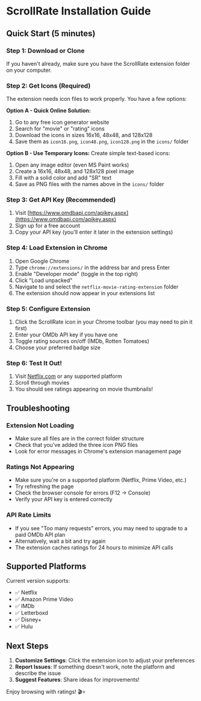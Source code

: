 # ScrollRate Installation Guide

## Quick Start (5 minutes)

### Step 1: Download or Clone
If you haven't already, make sure you have the ScrollRate extension folder on your computer.

### Step 2: Get Icons (Required)
The extension needs icon files to work properly. You have a few options:

**Option A - Quick Online Solution:**
1. Go to any free icon generator website
2. Search for "movie" or "rating" icons
3. Download the icons in sizes 16x16, 48x48, and 128x128
4. Save them as `icon16.png`, `icon48.png`, `icon128.png` in the `icons/` folder

**Option B - Use Temporary Icons:**
Create simple text-based icons:
1. Open any image editor (even MS Paint works)
2. Create a 16x16, 48x48, and 128x128 pixel image
3. Fill with a solid color and add "SR" text
4. Save as PNG files with the names above in the `icons/` folder

### Step 3: Get API Key (Recommended)
1. Visit [https://www.omdbapi.com/apikey.aspx](https://www.omdbapi.com/apikey.aspx)
2. Sign up for a free account
3. Copy your API key (you'll enter it later in the extension settings)

### Step 4: Load Extension in Chrome
1. Open Google Chrome
2. Type `chrome://extensions/` in the address bar and press Enter
3. Enable "Developer mode" (toggle in the top right)
4. Click "Load unpacked"
5. Navigate to and select the `netflix-movie-rating-extension` folder
6. The extension should now appear in your extensions list

### Step 5: Configure Extension
1. Click the ScrollRate icon in your Chrome toolbar (you may need to pin it first)
2. Enter your OMDb API key if you have one
3. Toggle rating sources on/off (IMDb, Rotten Tomatoes)
4. Choose your preferred badge size

### Step 6: Test It Out!
1. Visit [Netflix.com](https://www.netflix.com) or any supported platform
2. Scroll through movies
3. You should see ratings appearing on movie thumbnails!

## Troubleshooting

### Extension Not Loading
- Make sure all files are in the correct folder structure
- Check that you've added the three icon PNG files
- Look for error messages in Chrome's extension management page

### Ratings Not Appearing
- Make sure you're on a supported platform (Netflix, Prime Video, etc.)
- Try refreshing the page
- Check the browser console for errors (F12 → Console)
- Verify your API key is entered correctly

### API Rate Limits
- If you see "Too many requests" errors, you may need to upgrade to a paid OMDb API plan
- Alternatively, wait a bit and try again
- The extension caches ratings for 24 hours to minimize API calls

## Supported Platforms

Current version supports:
- ✅ Netflix
- ✅ Amazon Prime Video
- ✅ IMDb
- ✅ Letterboxd
- ✅ Disney+
- ✅ Hulu

## Next Steps

1. **Customize Settings**: Click the extension icon to adjust your preferences
2. **Report Issues**: If something doesn't work, note the platform and describe the issue
3. **Suggest Features**: Share ideas for improvements!

Enjoy browsing with ratings! 🎬⭐

